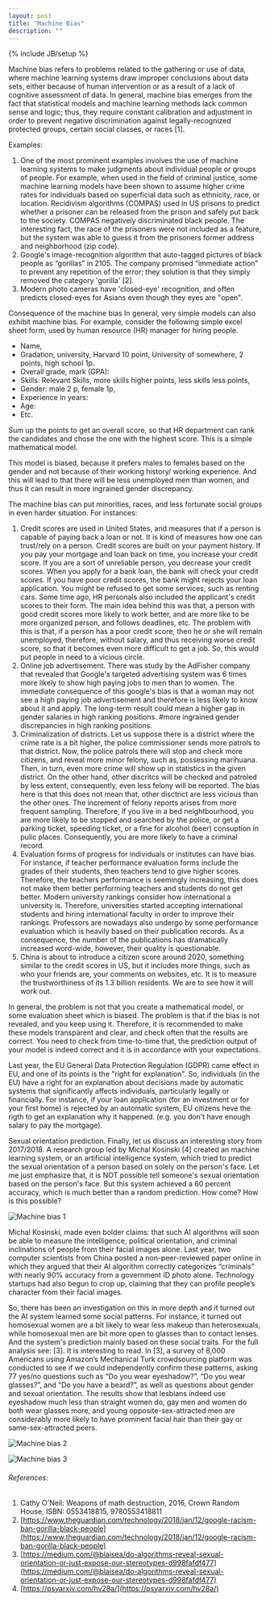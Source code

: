 ```yaml
---
layout: post
title: "Machine Bias"
description: ""
---
```

{% include JB/setup %}


Machine bias refers to problems related to the gathering or use of data, where machine learning systems draw improper conclusions about data sets, either because of human intervention or as a result of a lack of cognitive assessment of data.
In general, machine bias emerges from the fact that statistical models and machine learning methods lack common sense and logic; thus, they require constant calibration and adjustment in order to prevent negative discrimination against legally-recognized protected groups, certain social classes, or races [1].

Examples:
1. One of the most prominent examples involves the use of machine learning systems to make judgments about individual people or groups of people. For example, when used in the field of criminal justice, some machine learning models have been shown to assume higher crime rates for individuals based on superficial data such as ethnicity, race, or location. Recidivism algorithms (COMPAS) used in US prisons to predict whether a prisoner can be released from the prison and safely put back to the society. COMPAS negatively discriminated black people. The interesting fact, the race of the prisoners were not included as a feature, but the system was able to guess it from the prisoners former address and neighborhood (zip code).
2. Google's  image-recognition algorithm that auto-tagged pictures of black people as “gorillas” in 2105. The company promised “immediate action” to prevent any repetition of the error; they solution is that they simply removed the category 'gorilla' [2].
3. Modern photo cameras have 'closed-eye' recognition, and often predicts closed-eyes for Asians even though they eyes are "open".

Consequence of the machine bias
In general, very simple models can also exhibit machine bias. For example,  consider the following simple excel sheet form, used by  human resource (HR) manager for hiring people. 

* Name, 
* Gradation, university, Harvard 10 point, University of somewhere, 2 points, high school 1p.
* Overall grade, mark (GPA):
* Skills: Relevant Skills, more skills higher points, less skills less points,
* Gender: male 2 p, female 1p,
* Experience in years: 
* Age: 
* Etc.

Sum up the points to get an overall score, so that HR department can rank the candidates and chose the one with the highest score. This is a simple mathematical model. 

This model is biased, because it prefers males to females based on the gender and not because of their working history/ working experience. And this will lead to that there will be less unemployed men than women, and thus it can result in more ingrained gender discrepancy.

The machine bias can put minorities, races, and less fortunate social groups in even harder situation. 
For instances:
1. Credit scores are used in United States, and measures that if a person is capable of paying back a loan or not. It is kind of measures how one can trust/rely on a person. Credit scores are built on your payment history. If you pay your mortgage and loan back on time, you increase your credit score. If you are a sort of unreliable person, you decrease your credit scores. When you apply for a bank loan, the bank will check your credit scores. If you have poor credit scores, the bank might rejects your loan application. You might be refused to get some services, such as renting cars.
Some time ago, HR personals also included the applicant's credit scores to their form. The main idea behind this was that, a person with good credit scores more likely to work better, and are more like to be more organized person, and follows deadlines, etc. The problem with this is that, if a person has a poor credit score, then he or she will remain unemployed, therefore, without salary, and thus receiving worse credit score, so that it becomes even more difficult to get a job. So, this would put people in need to a vicious circle.
2. Online job advertisement. There was study by the AdFisher company that revealed that Google's targeted advertising system was 6 times more likely to show high paying jobs to men than to women. The immediate consequence of this google's bias is that a woman may not see a high paying job advertisement and therefore is less likely to know about it and apply. The long-term result could mean a higher gap in gender salaries in high ranking positions. #more ingrained gender discrepancies in high ranking positions.
3. Criminalization of districts.  Let us suppose there is a district where the crime rate is a bit higher, the police commissioner sends more patrols to that district. Now, the police patrols there will stop and check more citizens, and reveal more minor felony, such as, possessing marihuana. Then, in turn, even more crime will show up in statistics in the given district. On the other hand, other discritcs will be checked and patroled by less extent, consequently, even less felony will be reported. The bias here is that this does not mean that, other disctrict are less vicious than the other ones. The increment of felony reports arises from more frequent sampling. Therefore, if you live in a bed neightbourhood, you are more likely to be stopped and searched by the police, or get a parking ticket, speeding ticket, or a fine for alcohol (beer) consuption in pulic places. Consequently, you are more likely to have a criminal record. 
4. Evaluation forms of progress for individuals or institutes can have bias. For instance, if teacher performance evaluation forms include the grades of their students, then teachers tend to give higher scores. Therefore, the teachers performance is seemingly increasing, this does not make them better performing teachers and students do not get better. Modern university rankings consider how international a university is. Therefore, universities started accepting international students and hiring international faculty in order to improve their rankings. Professors are nowadays also undergo by some performance evaluation which is heavily based on their publication records. As a consequence, the number of the publications has dramatically increased word-wide, however, their quality is questionable. 
5. China is about to introduce a citizen score around 2020, something similar to the credit scores in US, but it includes more things, such as who your friends are, your comments on websites, etc. It is to measure the trustworthiness of its 1.3 billion residents. We are to see how it will work out.

In general, the problem is not that you create a mathematical model, or some evaluation sheet which is biased. The problem is that if the bias is not revealed, and you keep using it. Therefore, it is recommended to make these models transparent and clear, and check often that the results are correct. You need to check from time-to-time that, the prediction output of your model is indeed correct and it is in accordance with your expectations.

Last year, the EU General Data Protection Regulation (GDPR) came effect in EU, and one of its points is the "right for explanation". So, individuals (in the EU) have a right for an explanation about decisions made by automatic systems that significantly affects individuals, particularly legally or financially. For instance, if your loan application (for an investment or for your first home) is rejected by an automatic system, EU citizens heve the rigth to get an explanation why it happened. (e.g. you don't have enough salary to pay the mortgage).

Sexual orientation prediction.
Finally, let us discuss an interesting story from 2017/2018. A research group led by Michal Kosinski [4] created an machine learning system, or an artificial intelligence system, which tried to predict the sexual orientation of a person based on solely on the person's face. Let me just emphasize that, it is NOT possible tell someone's sexual orientation based on the person's face. But this system achieved a 60 percent accuracy, which is much better than a random prediction. How come? How is this possible? 

![Machine bias 1](./images/machine_bias1.png)

Michal Kosinski, made even bolder claims: that such AI algorithms will soon be able to measure the intelligence, political orientation, and criminal inclinations of people from their facial images alone.
Last year, two computer scientists from China posted a non-peer-reviewed paper online in which they argued that their AI algorithm correctly categorizes “criminals” with nearly 90% accuracy from a government ID photo alone. Technology startups had also begun to crop up, claiming that they can profile people’s character from their facial images. 

So, there has been an investigation on this in more depth and it turned out the AI system learned some social patterns. For instance, it turned out homosexual women are a bit likely to wear less makeup than heterosexuals, while homosexual men are bit more open to glasses than to contact lenses. And the system's prediction mainly based on these social traits. For the full analysis see: [3]. It is interesting to read. In [3], a survey of 8,000 Americans using Amazon’s Mechanical Turk crowdsourcing platform was conducted  to see if we could independently confirm these patterns, asking 77 yes/no questions such as “Do you wear eyeshadow?”, “Do you wear glasses?”, and “Do you have a beard?”, as well as questions about gender and sexual orientation. The results show that lesbians indeed use eyeshadow much less than straight women do, gay men and women do both wear glasses more, and young opposite-sex-attracted men are considerably more likely to have prominent facial hair than their gay or same-sex-attracted peers.

![Machine bias 2](./images/machine_bias2.png)

![Machine bias 3](./images/machine_bias3.png)

###### References:
1. Cathy O'Neil: Weapons of math destruction, 2016, Crown Random House, ISBN: 0553418815, 9780553418811
2. [https://www.theguardian.com/technology/2018/jan/12/google-racism-ban-gorilla-black-people](https://www.theguardian.com/technology/2018/jan/12/google-racism-ban-gorilla-black-people)
3. [https://medium.com/@blaisea/do-algorithms-reveal-sexual-orientation-or-just-expose-our-stereotypes-d998fafdf477](https://medium.com/@blaisea/do-algorithms-reveal-sexual-orientation-or-just-expose-our-stereotypes-d998fafdf477)
4. [https://psyarxiv.com/hv28a/](https://psyarxiv.com/hv28a/)